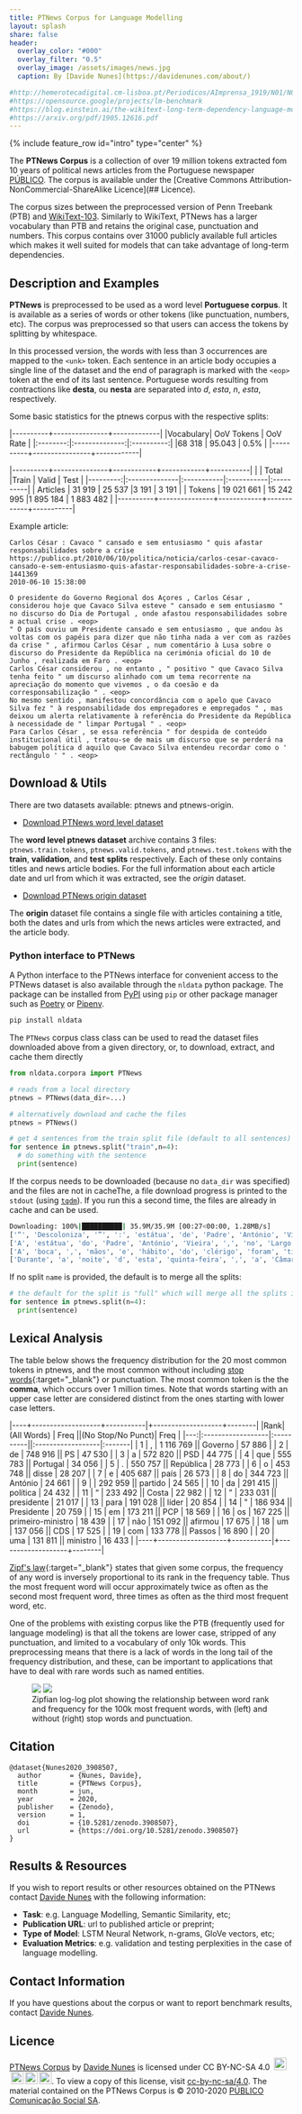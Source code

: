 ```yaml
---
title: PTNews Corpus for Language Modelling 
layout: splash
share: false
header:
  overlay_color: "#000"
  overlay_filter: "0.5"
  overlay_image: /assets/images/news.jpg
  caption: By [Davide Nunes](https://davidenunes.com/about/)

#http://hemerotecadigital.cm-lisboa.pt/Periodicos/AImprensa_1919/N01/N01_item1/P1.html
#https://opensource.google/projects/lm-benchmark
#https://blog.einstein.ai/the-wikitext-long-term-dependency-language-modeling-dataset/
#https://arxiv.org/pdf/1905.12616.pdf
---
```


{% include feature_row id="intro" type="center" %}

The **PTNews Corpus** is a collection of over 19 million tokens extracted fom 10
years of political news articles from the Portuguese newspaper
[PÚBLICO](https://www.publico.pt/). The corpus is available under the [Creative
Commons Attribution-NonCommercial-ShareAlike Licence](## Licence). 

The corpus sizes between the preprocessed version of Penn Treebank (PTB) and
[WikiText-103](https://blog.einstein.ai/the-wikitext-long-term-dependency-language-modeling-dataset/).
Similarly to WikiText, PTNews has a larger vocabulary than PTB and retains the
original case, punctuation and numbers. This corpus contains over 31000 publicly
available full articles which makes it well suited for models that can take
advantage of long-term dependencies.

## Description and Examples
**PTNews** is preprocessed to be used as a word level **Portuguese corpus**.
It is available as a series of words or other tokens (like punctuation, numbers,
etc). The corpus was preprocessed so that users can access the tokens by
splitting by whitespace. 

In this processed version, the words with less than 3 occurrences are mapped to
the `<unk>` token. Each sentence in an article body occupies a single line of
the dataset and the end of paragraph is marked with the `<eop>` token at the end
of its last sentence. Portuguese words resulting from contractions like
__desta__, ou __nesta__ are separated into _d_, _esta_, _n_, _esta_,
respectively.

Some basic statistics for the ptnews corpus with the respective splits:

|----------+---------------+-------------|
|Vocabulary|  OoV Tokens    | OoV Rate   |
|:--------:|:--------------:|:----------:|
|68 318    |  95.043        |    0.5%    |
|----------+----------------+------------|


|----------+---------------+------------+------------+-----------| 
|          | Total         |Train       | Valid      | Test      |
|---------:|:--------------|:-----------|:-----------|:----------|
| Articles |  31 919       | 25 537     |3 191       | 3 191     |
| Tokens   |  19 021 661   | 15 242 995 |1 895 184   | 1 883 482 |
|----------+---------------+------------+------------+-----------|


Example article:
```
Carlos César : Cavaco " cansado e sem entusiasmo " quis afastar responsabilidades sobre a crise
https://publico.pt/2010/06/10/politica/noticia/carlos-cesar-cavaco-cansado-e-sem-entusiasmo-quis-afastar-responsabilidades-sobre-a-crise-1441369
2010-06-10 15:38:00

O presidente do Governo Regional dos Açores , Carlos César , considerou hoje que Cavaco Silva esteve " cansado e sem entusiasmo " no discurso do Dia de Portugal , onde afastou responsabilidades sobre a actual crise . <eop>
" O país ouviu um Presidente cansado e sem entusiasmo , que andou às voltas com os papéis para dizer que não tinha nada a ver com as razões da crise " , afirmou Carlos César , num comentário à Lusa sobre o discurso do Presidente da República na cerimónia oficial do 10 de Junho , realizada em Faro . <eop>
Carlos César considerou , no entanto , " positivo " que Cavaco Silva tenha feito " um discurso alinhado com um tema recorrente na apreciação do momento que vivemos , o da coesão e da corresponsabilização " . <eop>
No mesmo sentido , manifestou concordância com o apelo que Cavaco Silva fez " à responsabilidade dos empregadores e empregados " , mas deixou um alerta relativamente à referência do Presidente da República à necessidade de " limpar Portugal " . <eop>
Para Carlos César , se essa referência " for despida de conteúdo institucional útil , tratou-se de mais um discurso que se perderá na babugem política d aquilo que Cavaco Silva entendeu recordar como o ' rectângulo ' " . <eop>
```


## Download & Utils

There are two datasets available: ptnews and ptnews-origin.

* [Download PTNews word level dataset](https://zenodo.org/record/3908507/files/ptnews.tar.gz?download=1)

The **word level ptnews dataset** archive contains 3 files:
`ptnews.train.tokens`, `ptnews.valid.tokens`, and `ptnews.test.tokens` with the
__train__, __validation__, and __test__ **splits** respectively. Each of these
only contains titles and news article bodies. For the full information about
each article date and url from which it was extracted, see the _origin_ dataset.


* [Download PTNews origin dataset](https://zenodo.org/record/3908507/files/ptnews_origin.tar.gz?download=1)

The __origin__ dataset file contains a single file with articles containing a
title, both the dates and urls from which the news articles were extracted, and
the article body. 

### Python interface to PTNews
A Python interface to the PTNews interface for convenient access to the PTNews
dataset is also available through the `nldata` python package. The package can
be installed from [PyPI](https://pypi.org/project/nldata/) using `pip` or other
package manager such as [Poetry](https://python-poetry.org/) or
[Pipenv](https://pipenv-fork.readthedocs.io/en/latest/).

```bash
pip install nldata
```

The `PTNews` corpus class class can be used to read the dataset files downloaded
above from a given directory, or, to download, extract, and cache them directly

```python
from nldata.corpora import PTNews

# reads from a local directory
ptnews = PTNews(data_dir=...)

# alternatively download and cache the files
ptnews = PTNews()

# get 4 sentences from the train split file (default to all sentences)
for sentence in ptnews.split("train",n=4):
  # do something with the sentence 
  print(sentence)
```
If the corpus needs to be downloaded (because no `data_dir` was specified) and
the files are not in cacheThe, a file download progress is printed to the
`stdout` (using [`tqdm`](https://tqdm.github.io/)). If you run this a second
time, the files are already in cache and can be used.

```bash
Downloading: 100%|██████████| 35.9M/35.9M [00:27<00:00, 1.28MB/s]
['“', 'Descoloniza', '”', ':', 'estátua', 'de', 'Padre', 'António', 'Vieira', 'vandalizada', 'em', 'Lisboa']
['A', 'estátua', 'do', 'Padre', 'António', 'Vieira', ',', 'no', 'Largo', 'Trindade', 'Coelho', ',', 'em', 'Lisboa', ',', 'foi', 'vandalizada', 'com', 'a', 'palavra', '“', 'descoloniza', '”', 'pintada', 'a', 'vermelho', '.']
['A', 'boca', ',', 'mãos', 'e', 'hábito', 'do', 'clérigo', 'foram', 'tingidas', 'de', 'vermelho', 'e', 'no', 'peito', 'das', 'crianças', 'indígenas', 'que', 'estão', 'representadas', 'à', 'sua', 'volta', 'foi', 'pintado', 'um', 'coração', '.']
['Durante', 'a', 'noite', 'd', 'esta', 'quinta-feira', ',', 'a', 'Câmara', 'de', 'Lisboa', 'procedeu', 'à', 'limpeza', 'da', 'estátua', '.', '“']
```

If no split `name` is provided, the default is to merge all the splits:
```python
# the default for the split is "full" which will merge all the splits into a single iterator
for sentence in ptnews.split(n=4):
  print(sentence)

```


## Lexical Analysis
The table below shows the frequency distribution for the 20 most common tokens
in ptnews, and the most common without including [stop
words](https://en.wikipedia.org/wiki/Stop_words){:target="_blank"} or
punctuation. The most common token is the the __comma__, which occurs over 1
million times. Note that words starting with an upper case letter are considered
distinct from the ones starting with lower case letters.


|----+-------------------+-----------|+-------------------+--------|
|Rank| (All Words)       | Freq      ||(No Stop/No Punct)| Freq   |
|---:|:------------------|:----------||:------------------|:-------|
|  1 | ,                 | 1 116 769 || Governo           | 57 886 |
|  2 | de                | 748 916   || PS                | 47 530 |
|  3 | a                 | 572 820   || PSD               | 44 775 |
|  4 | que               | 555 783   || Portugal          | 34 056 |
|  5 | .                 | 550 757   || República         | 28 773 |
|  6 | o                 | 453 748   || disse             | 28 207 |
|  7 | e                 | 405 687   || país              | 26 573 |
|  8 | do                | 344 723   || António           | 24 661 |
|  9 | <eop>             | 292 959   || partido           | 24 565 |
| 10 | da                | 291 415   || política          | 24 432 |
| 11 | “                 | 233 492   || Costa             | 22 982 |
| 12 | ”                 | 233 031   || presidente        | 21 017 |
| 13 | para              | 191 028   || líder             | 20 854 |
| 14 | "                 | 186 934   || Presidente        | 20 759 |
| 15 | em                | 173 211   || PCP               | 18 569 |
| 16 | os                | 167 225   || primeiro-ministro | 18 439 |
| 17 | não               | 151 092   || afirmou           | 17 675 |
| 18 | um                | 137 056   || CDS               | 17 525 |
| 19 | com               | 133 778   || Passos            | 16 890 |
| 20 | uma               | 131 811   || ministro          | 16 433 |
|----+-------------------+-----------|+-------------------+--------|

[Zipf's law](https://en.wikipedia.org/wiki/Zipf%27s_law){:target="_blank"}
states that given some corpus, the frequency of any word is inversely
proportional to its rank in the frequency table. Thus the most frequent word
will occur approximately twice as often as the second most frequent word, three
times as often as the third most frequent word, etc. 

One of the problems with existing corpus like the PTB (frequently used for
language modeling) is that all the tokens are lower case, stripped of any
punctuation, and limited to a vocabulary of only 10k words. This preprocessing
means that there is a lack of words in the long tail of the frequency
distribution, and these, can be important to applications that have to deal with
rare words such as named entities.

<figure class="half">
    <a href="/assets/images/ptnews/zipf.svg"><img src="/assets/images/ptnews/zipf.svg"></a>
    <a href="/assets/images/ptnews/zipf_nostop.svg"><img src="/assets/images/ptnews/zipf_nostop.svg"></a>
    <figcaption>Zipfian log-log plot showing the relationship between word rank and
frequency for the 100k most frequent words, with (left) and without (right) stop words and punctuation.</figcaption>
</figure>


## Citation

```
@dataset{Nunes2020_3908507,
  author       = {Nunes, Davide},
  title        = {PTNews Corpus},
  month        = jun,
  year         = 2020,
  publisher    = {Zenodo},
  version      = 1,
  doi          = {10.5281/zenodo.3908507},
  url          = {https://doi.org/10.5281/zenodo.3908507}
}
```

## Results & Resources
If you wish to report results or other resources obtained on the PTNews contact
[Davide Nunes](mailto:davidenunes@pm.me) with the following information: 
* **Task**: e.g. Language Modelling, Semantic Similarity, etc;
* **Publication URL**: url to published article or preprint;
* **Type of Model**: LSTM Neural Network, n-grams, GloVe vectors, etc;
* **Evaluation Metrics**: e.g. validation and testing perplexities in the case of language modelling.

## Contact Information
If you have questions about the corpus or want to report benchmark results,
contact [Davide Nunes](mailto:davidenunes@pm.me).

## Licence
[PTNews Corpus](({{site.url}}/about)) by [Davide Nunes]({{site.url}}/about) is
licensed under CC BY-NC-SA 4.0 <a
href="https://creativecommons.org/licenses/by-nc-sa/4.0"><img
style="height:22px!important;margin-left: 3px;"
src="https://mirrors.creativecommons.org/presskit/icons/cc.svg" /><img
style="height:22px!important;margin-left: 3px;"
src="https://mirrors.creativecommons.org/presskit/icons/by.svg" /><img
style="height:22px!important;margin-left: 3px;"
src="https://mirrors.creativecommons.org/presskit/icons/nc.svg" /><img
style="height:22px!important;margin-left: 3px;"
src="https://mirrors.creativecommons.org/presskit/icons/sa.svg" /></a>. To view
a copy of this license, visit
[cc-by-nc-sa/4.0](https://creativecommons.org/licenses/by-nc-sa/4.0). The
material contained on the PTNews Corpus is &copy; 2010-2020 [PÚBLICO Comunicação
Social SA](https://www.publico.pt/).

<!--http://static.publico.pt/homepage/site/nos/copyright.asp-->

